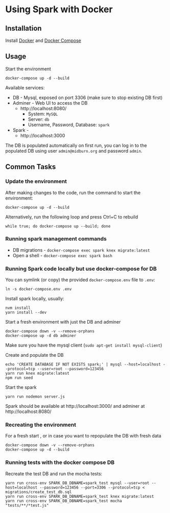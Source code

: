 # Using Spark with Docker


## Installation

Install [Docker](https://docs.docker.com/engine/installation/) and [Docker Compose](https://docs.docker.com/compose/install/)


## Usage

Start the environment

```
docker-compose up -d --build
```

Available services:

* DB - Mysql, exposed on port 3306 (make sure to stop existing DB first)
* Adminer - Web UI to access the DB
  * http://localhost:8080/
    * System: `MySQL`
    * Server: `db`
    * Username, Password, Database: `spark`
* Spark - 
  * http://localhost:3000

The DB is populated automatically on first run, you can log in to the populated DB using user `admin@midburn.org` and password `admin`.


## Common Tasks

### Update the environment

After making changes to the code, run the command to start the environment:

```
docker-compose up -d --build
```

Alternatively, run the following loop and press Ctrl+C to rebuild 

```
while true; do docker-compose up --build; done
```

### Running spark management commands

* DB migrations - `docker-compose exec spark knex migrate:latest`
* Open a shell - `docker-compose exec spark bash`

### Running Spark code locally but use docker-compose for DB

You can symlink (or copy) the provided `docker-compose.env` file to `.env`:

```
ln -s docker-compose.env .env
```

Install spark locally, usually:

```
nvm install
yarn install --dev
```

Start a fresh environment with just the DB and adminer

```
docker-compose down -v --remove-orphans
docker-compose up -d db adminer
```

Make sure you have the mysql client (`sudo apt-get install mysql-client`)

Create and populate the DB

```
echo 'CREATE DATABASE IF NOT EXISTS spark;' | mysql --host=localhost --protocol=tcp --user=root --password=123456
yarn run knex migrate:latest
npm run seed
```

Start the spark

```
yarn run nodemon server.js
```

Spark should be available at http://localhost:3000/ and adminer at http://localhost:8080/


### Recreating the environment

For a fresh start , or in case you want to repopulate the DB with fresh data

```
docker-compose down -v --remove-orphans
docker-compose up -d --build
```

### Running tests with the docker compose DB

Recreate the test DB and run the mocha tests:

```
yarn run cross-env SPARK_DB_DBNAME=spark_test mysql --user=root --host=localhost --password=123456 --port=3306 --protocol=tcp < migrations/create_test_db.sql
yarn run cross-env SPARK_DB_DBNAME=spark_test knex migrate:latest
yarn run cross-env SPARK_DB_DBNAME=spark_test mocha "tests/**/*test.js" 
```
